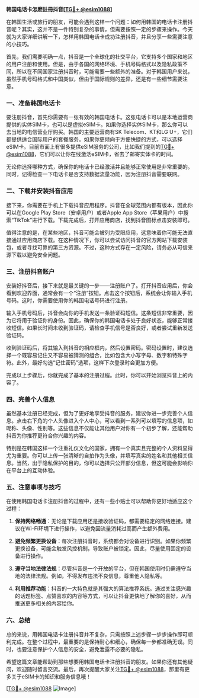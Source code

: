 **韩国电话卡怎麽註冊抖音[[TG💪+ @esim1088](https://t.me/s/esim1088)]**

在韩国生活或旅行的朋友，可能会遇到这样一个问题：如何用韩国的电话卡注册抖音呢？其实，这并不是一件特别复杂的事情，但需要按照一定的步骤来操作。今天就为大家详细讲解一下，怎样用韩国电话卡成功注册抖音，并且分享一些需要注意的小技巧。

首先，我们需要明确一点，抖音是一个全球化的社交平台，它支持多个国家和地区的用户注册和使用。但是，由于各国的网络环境、手机号码格式以及隐私政策不同，所以在不同国家注册抖音时，可能需要一些额外的准备。对于韩国用户来说，虽然手机号码格式和中国类似，但由于国际规则的差异，还是有一些细节需要注意。

### 一、准备韩国电话卡

要注册抖音，首先你需要有一张有效的韩国电话卡。这张电话卡可以是本地运营商提供的实体SIM卡，也可以是虚拟eSIM卡。如果你选择实体SIM卡，那么你可以去当地的电信营业厅购买。韩国的主要运营商有SK Telecom、KT和LG U+，它们都提供适合国际用户的套餐服务。如果你更倾向于方便快捷的方式，可以选择eSIM卡。目前市面上有很多提供eSIM服务的公司，比如我们提到的[TG💪+ @esim1088](https://t.me/s/esim1088)，它们可以让你在线激活eSIM卡，省去了邮寄实体卡的时间。

无论你选择哪种方式，确保你的电话卡已经激活并且能够正常使用是非常重要的。同时，记得检查一下电话卡是否支持数据流量功能，因为注册抖音需要联网。

### 二、下载并安装抖音应用

接下来，你需要在手机上下载抖音应用程序。抖音在全球范围内都有版本，因此你可以在Google Play Store（安卓用户）或者Apple App Store（苹果用户）中搜索“TikTok”进行下载。下载完成后，打开应用商店，找到抖音图标点击安装即可。

值得注意的是，在某些地区，抖音可能会被列为受限应用，这意味着你可能无法直接通过应用商店下载。在这种情况下，你可以尝试访问抖音的官方网站下载安装包，或者寻找可靠的第三方资源。不过，这种方式存在一定风险，请务必从可信来源下载以避免安全问题。

### 三、注册抖音账户

安装好抖音后，接下来就是最关键的一步——注册账户了。打开抖音应用后，你会看到欢迎界面，通常会有一个“注册”按钮。点击这个按钮后，系统会让你输入手机号码。这时，你需要使用你的韩国电话号码进行注册。

输入手机号码后，抖音会向你的手机发送一条验证码短信。这条短信非常重要，因为它将用于验证你的身份。因此，确保你的韩国电话卡处于良好状态，能够正常接收短信。如果长时间未收到验证码，请检查手机信号是否良好，或者尝试重新发送验证码。

收到验证码后，将其输入到抖音的相应框内，然后设置密码。密码设置时，建议选择一个既容易记住又不容易被猜测的组合，比如包含大小写字母、数字和特殊字符。此外，最好勾选“记住密码”选项，这样下次登录时会更加方便。

完成以上步骤后，你就完成了基本的注册过程。此时，你可以开始浏览抖音上的内容了。

### 四、完善个人信息

虽然基本注册已经完成，但为了更好地享受抖音的服务，建议你进一步完善个人信息。点击右下角的个人头像进入个人中心，可以看到一系列可以填写的信息项，如昵称、头像、性别等。这些信息不仅能让其他用户对你有一个初步了解，还能帮助抖音为你推荐更符合你兴趣的内容。

特别是在韩国这样一个注重礼仪文化的国家，拥有一个真实且完整的个人资料显得尤为重要。你可以上传一张清晰的自拍作为头像，并填写真实的姓名和其他相关信息。当然，出于隐私保护的目的，你可以选择只公开部分信息，但这可能会影响你在平台上的互动体验。

### 五、注意事项与技巧

在使用韩国电话卡注册抖音的过程中，还有一些小贴士可以帮助你更好地适应这个过程：

1. **保持网络畅通**：无论是下载应用还是接收验证码，都需要稳定的网络连接。建议在Wi-Fi环境下进行操作，以避免因流量消耗过高而产生额外费用。
   
2. **避免频繁更换设备**：每次注册抖音时，系统都会对设备进行识别。如果你频繁更换设备，可能会触发风控机制，导致账户被锁定。因此，尽量使用固定的设备进行操作。

3. **遵守当地法律法规**：尽管抖音是一个开放的平台，但在韩国使用时仍需遵守当地的法律法规。例如，不得发布违法不良信息，尊重他人隐私等。

4. **利用推荐功能**：抖音的一大特色就是其强大的算法推荐系统。通过关注感兴趣的话题标签、点赞喜欢的内容等方式，可以让抖音更快地了解你的喜好，从而推送更多相关的内容给你。

### 六、总结

总的来说，用韩国电话卡注册抖音并不复杂，只需按照上述步骤一步步操作即可顺利完成。在整个过程中，最重要的是保持耐心和细心，确保每一步都准确无误。同时，也要注意保护个人信息的安全，避免泄露不必要的隐私。

希望这篇文章能帮助到那些想要用韩国电话卡注册抖音的朋友。如果你还有其他疑问，欢迎随时留言交流。最后，再次提醒大家关注[TG💪+ @esim1088](https://t.me/s/esim1088)，那里有更多关于eSIM卡的知识和服务信息哦！

[[TG💪+ @esim1088](https://t.me/s/esim1088) ![Image](https://i.postimg.cc/4NQfJmqS/Snipaste-2025-05-13-00-14-12.png)]